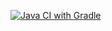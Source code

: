 [![Java CI with Gradle](https://github.com/048Bodrum/homeTaskPatterns/actions/workflows/gradle.yml/badge.svg)](https://github.com/048Bodrum/homeTaskPatterns/actions/workflows/gradle.yml)